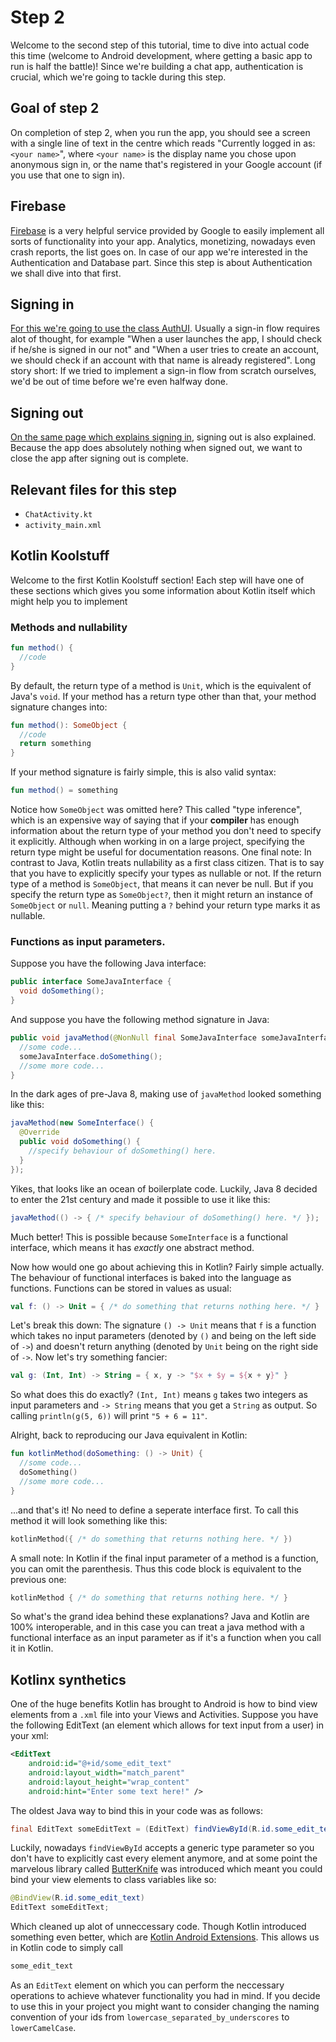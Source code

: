 # Step 2

Welcome to the second step of this tutorial, time to dive into actual code this time (welcome to Android development, where getting a basic app to run is half the battle)! Since we're building a chat app, authentication is crucial, which we're going to tackle during this step. 

## Goal of step 2

On completion of step 2, when you run the app, you should see a screen with a single line of text in the centre which reads "Currently logged in as: `<your name>`", where `<your name>` is the display name you chose upon anonymous sign in, or the name that's registered in your Google account (if you use that one to sign in).

## Firebase

[Firebase](https://firebase.google.com/) is a very helpful service provided by Google to easily implement all sorts of functionality into your app. Analytics, monetizing, nowadays even crash reports, the list goes on. In case of our app we're interested in the Authentication and Database part. Since this step is about Authentication we shall dive into that first.

## Signing in
[For this we're going to use the class AuthUI](https://firebase.google.com/docs/auth/android/firebaseui#signin). Usually a sign-in flow requires alot of thought, for example "When a user launches the app, I should check if he/she is signed in our not" and "When a user tries to create an account, we should check if an account with that name is already registered". Long story short: If we tried to implement a sign-in flow from scratch ourselves, we'd be out of time before we're even halfway done.

## Signing out

[On the same page which explains signing in](https://firebase.google.com/docs/auth/android/firebaseui#signout), signing out is also explained. Because the app does absolutely nothing when signed out, we want to close the app after signing out is complete.

## Relevant files for this step
* `ChatActivity.kt`
* `activity_main.xml`

## Kotlin Koolstuff

Welcome to the first Kotlin Koolstuff section! Each step will have one of these sections which gives you some information about Kotlin itself which might help you to implement 

### Methods and nullability 
```kotlin
fun method() {
  //code
}
```
By default, the return type of a method is `Unit`, which is the equivalent of Java's `void`. If your method has a return type other than that, your method signature changes into:
```kotlin
fun method(): SomeObject {
  //code
  return something
}
```
If your method signature is fairly simple, this is also valid syntax:
```kotlin
fun method() = something
```
Notice how `SomeObject` was omitted here? This called "type inference", which is an expensive way of saying that if your **compiler** has enough information about the return type of your method you don't need to specify it explicitly. Although when working in on a large project, specifying the return type might be useful for documentation reasons.
One final note: In contrast to Java, Kotlin treats nullability as a first class citizen. That is to say that you have to explicitly specify your types as nullable or not. If the return type of a method is `SomeObject`, that means it can never be null. But if you specify the return type as `SomeObject?`, then it might return an instance of `SomeObject` or `null`. Meaning putting a `?` behind your return type marks it as nullable.

### Functions as input parameters.

Suppose you have the following Java interface: 
```java
public interface SomeJavaInterface {
  void doSomething();
}
```
And suppose you have the following method signature in Java:
```java
public void javaMethod(@NonNull final SomeJavaInterface someJavaInterface) {
  //some code...
  someJavaInterface.doSomething();
  //some more code...
}
```
In the dark ages of pre-Java 8, making use of `javaMethod` looked something like this:
```java
javaMethod(new SomeInterface() {
  @Override
  public void doSomething() {
    //specify behaviour of doSomething() here.
  }
});
```
Yikes, that looks like an ocean of boilerplate code. Luckily, Java 8 decided to enter the 21st century and made it possible to use it like this:
```java
javaMethod(() -> { /* specify behaviour of doSomething() here. */ });
```
Much better! This is possible because `SomeInterface` is a functional interface, which means it has *exactly* one abstract method. 

Now how would one go about achieving this in Kotlin? Fairly simple actually. The behaviour of functional interfaces is baked into the language as functions. Functions can be stored in values as usual:
```kotlin
val f: () -> Unit = { /* do something that returns nothing here. */ }
```
Let's break this down: The signature `() -> Unit` means that `f` is a function which takes no input parameters (denoted by `()` and being on the left side of `->`) and doesn't return anything (denoted by `Unit` being on the right side of `->`.
Now let's try something fancier:
```kotlin
val g: (Int, Int) -> String = { x, y -> "$x + $y = ${x + y}" }
```
So what does this do exactly? `(Int, Int)` means `g` takes two integers as input parameters and `-> String` means that you get a `String` as output. So calling `println(g(5, 6))` will print `"5 + 6 = 11"`.

Alright, back to reproducing our Java equivalent in Kotlin:
```kotlin
fun kotlinMethod(doSomething: () -> Unit) {
  //some code...
  doSomething()
  //some more code...
}
```
...and that's it! No need to define a seperate interface first. To call this method it will look something like this:
```kotlin
kotlinMethod({ /* do something that returns nothing here. */ })
```
A small note: In Kotlin if the final input parameter of a method is a function, you can omit the parenthesis. Thus this code block is equivalent to the previous one:
```kotlin
kotlinMethod { /* do something that returns nothing here. */ }
```

So what's the grand idea behind these explanations? Java and Kotlin are 100% interoperable, and in this case you can treat a java method with a functional interface as an input parameter as if it's a function when you call it in Kotlin.

## Kotlinx synthetics
One of the huge benefits Kotlin has brought to Android is how to bind view elements from a `.xml` file into your Views and Activities. Suppose you have the following EditText (an element which allows for text input from a user) in your xml:
```xml
<EditText
    android:id="@+id/some_edit_text"
    android:layout_width="match_parent"
    android:layout_height="wrap_content"
    android:hint="Enter some text here!" />
```
The oldest Java way to bind this in your code was as follows:
```java
final EditText someEditText = (EditText) findViewById(R.id.some_edit_text);
```
Luckily, nowadays `findViewById` accepts a generic type parameter so you don't have to explicitly cast every element anymore, and at some point the marvelous library called [ButterKnife](http://jakewharton.github.io/butterknife/) was introduced which meant you could bind your view elements to class variables like so:
```java
@BindView(R.id.some_edit_text)
EditText someEditText;
```
Which cleaned up alot of unneccessary code. Though Kotlin introduced something even better, which are [Kotlin Android Extensions](https://kotlinlang.org/docs/tutorials/android-plugin.html). This allows us in Kotlin code to simply call
```kotlin
some_edit_text
```
As an `EditText` element on which you can perform the neccessary operations to achieve whatever functionality you had in mind. If you decide to use this in your project you might want to consider changing the naming convention of your ids from `lowercase_separated_by_underscores` to `lowerCamelCase`.
